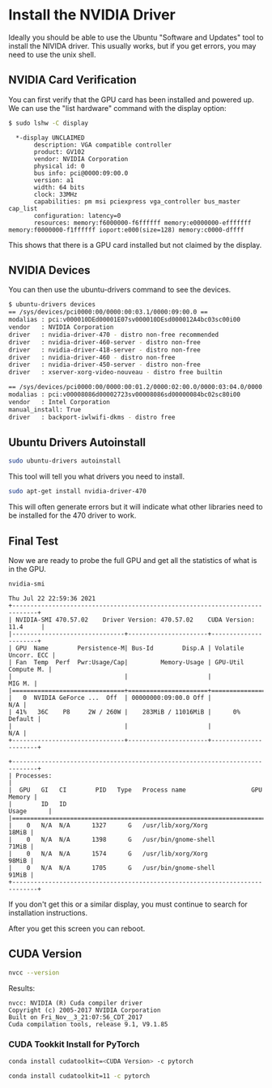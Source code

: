 # Install the NVIDIA Driver

Ideally you should be able to use the Ubuntu "Software and Updates" tool to install the NIVIDA driver.  This usually works, but if you get errors, you may need to use the unix shell.


## NVIDIA Card Verification
You can first verify that the GPU card has been installed and powered up.  We can use the "list hardware" command with the display option:

```sh
$ sudo lshw -C display
```

```
  *-display UNCLAIMED       
       description: VGA compatible controller
       product: GV102
       vendor: NVIDIA Corporation
       physical id: 0
       bus info: pci@0000:09:00.0
       version: a1
       width: 64 bits
       clock: 33MHz
       capabilities: pm msi pciexpress vga_controller bus_master cap_list
       configuration: latency=0
       resources: memory:f6000000-f6ffffff memory:e0000000-efffffff memory:f0000000-f1ffffff ioport:e000(size=128) memory:c0000-dffff
```

This shows that there is a GPU card installed but not claimed by the display.

## NVIDIA Devices
You can then use the ubuntu-drivers command to see the devices.

```sh
$ ubuntu-drivers devices
== /sys/devices/pci0000:00/0000:00:03.1/0000:09:00.0 ==
modalias : pci:v000010DEd00001E07sv000010DEsd000012A4bc03sc00i00
vendor   : NVIDIA Corporation
driver   : nvidia-driver-470 - distro non-free recommended
driver   : nvidia-driver-460-server - distro non-free
driver   : nvidia-driver-418-server - distro non-free
driver   : nvidia-driver-460 - distro non-free
driver   : nvidia-driver-450-server - distro non-free
driver   : xserver-xorg-video-nouveau - distro free builtin

== /sys/devices/pci0000:00/0000:00:01.2/0000:02:00.0/0000:03:04.0/0000:05:00.0 ==
modalias : pci:v00008086d00002723sv00008086sd00000084bc02sc80i00
vendor   : Intel Corporation
manual_install: True
driver   : backport-iwlwifi-dkms - distro free

```

## Ubuntu Drivers Autoinstall

```sh
sudo ubuntu-drivers autoinstall
```

This tool will tell you what drivers you need to install.

```sh
sudo apt-get install nvidia-driver-470
```

This will often generate errors but it will indicate what other libraries need to be installed for the 470 driver to work.

## Final Test

Now we are ready to probe the full GPU and get all the statistics of what is in the GPU.

```sh
nvidia-smi
```

```
Thu Jul 22 22:59:36 2021       
+-----------------------------------------------------------------------------+
| NVIDIA-SMI 470.57.02    Driver Version: 470.57.02    CUDA Version: 11.4     |
|-------------------------------+----------------------+----------------------+
| GPU  Name        Persistence-M| Bus-Id        Disp.A | Volatile Uncorr. ECC |
| Fan  Temp  Perf  Pwr:Usage/Cap|         Memory-Usage | GPU-Util  Compute M. |
|                               |                      |               MIG M. |
|===============================+======================+======================|
|   0  NVIDIA GeForce ...  Off  | 00000000:09:00.0 Off |                  N/A |
| 41%   36C    P8     2W / 260W |    283MiB / 11016MiB |      0%      Default |
|                               |                      |                  N/A |
+-------------------------------+----------------------+----------------------+
                                                                               
+-----------------------------------------------------------------------------+
| Processes:                                                                  |
|  GPU   GI   CI        PID   Type   Process name                  GPU Memory |
|        ID   ID                                                   Usage      |
|=============================================================================|
|    0   N/A  N/A      1327      G   /usr/lib/xorg/Xorg                 18MiB |
|    0   N/A  N/A      1398      G   /usr/bin/gnome-shell               71MiB |
|    0   N/A  N/A      1574      G   /usr/lib/xorg/Xorg                 98MiB |
|    0   N/A  N/A      1705      G   /usr/bin/gnome-shell               91MiB |
+-----------------------------------------------------------------------------+
```

If you don't get this or a similar display, you must continue to search for installation instructions.

After you get this screen you can reboot.

## CUDA Version

```sh
nvcc --version
```

Results:

```
nvcc: NVIDIA (R) Cuda compiler driver
Copyright (c) 2005-2017 NVIDIA Corporation
Built on Fri_Nov__3_21:07:56_CDT_2017
Cuda compilation tools, release 9.1, V9.1.85
```

### CUDA Tookkit Install for PyTorch

```sh
conda install cudatoolkit=<CUDA Version> -c pytorch
```

```sh
conda install cudatoolkit=11 -c pytorch
```